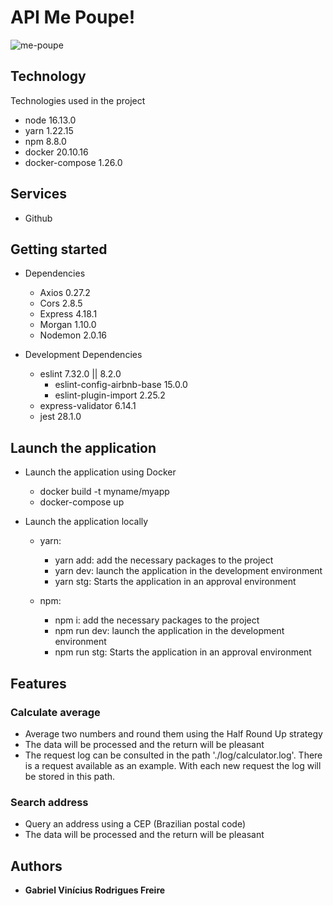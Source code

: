 # API Me Poupe!

![me-poupe](https://user-images.githubusercontent.com/63867838/171801259-6e92ff91-704c-4fa4-a58c-0762dab96f4a.png)

##  Technology 

Technologies used in the project

* node            16.13.0
* yarn            1.22.15
* npm             8.8.0
* docker          20.10.16
* docker-compose  1.26.0

##  Services

* Github

##  Getting started

* Dependencies
  - Axios         0.27.2
  - Cors          2.8.5
  - Express       4.18.1
  - Morgan        1.10.0
  - Nodemon       2.0.16

* Development Dependencies
  - eslint                      7.32.0 || 8.2.0
    - eslint-config-airbnb-base 15.0.0
    - eslint-plugin-import      2.25.2
  - express-validator           6.14.1
  - jest                        28.1.0
  
##  Launch the application
  
* Launch the application using Docker
  - docker build -t myname/myapp
  - docker-compose up
  
* Launch the application locally
  - yarn:
    - yarn add: add the necessary packages to the project
    - yarn dev: launch the application in the development environment
    - yarn stg: Starts the application in an approval environment

  - npm:
    - npm i: add the necessary packages to the project
    - npm run dev: launch the application in the development environment
    - npm run stg: Starts the application in an approval environment

## Features

### Calculate average
  - Average two numbers and round them using the Half Round Up strategy
  - The data will be processed and the return will be pleasant
  - The request log can be consulted in the path './log/calculator.log'. There is a request available as an example. With each new request the log will be stored in this path.

### Search address
  - Query an address using a CEP (Brazilian postal code)
  - The data will be processed and the return will be pleasant

##  Authors
  * **Gabriel Vinícius Rodrigues Freire**
